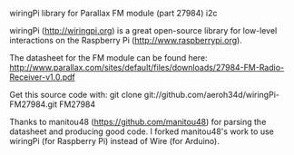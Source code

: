 wiringPi library for Parallax FM module (part 27984)   i2c

wiringPi (http://wiringpi.org) is a great open-source library for low-level interactions on the Raspberry Pi (http://www.raspberrypi.org).

The datasheet for the FM module can be found here:
  http://www.parallax.com/sites/default/files/downloads/27984-FM-Radio-Receiver-v1.0.pdf

Get this source code with:
  git clone git://github.com/aeroh34d/wiringPi-FM27984.git FM27984

Thanks to manitou48 (https://github.com/manitou48) for parsing the datasheet and producing good code. I forked manitou48's work to use wiringPi (for Raspberry Pi) instead of Wire (for Arduino).
